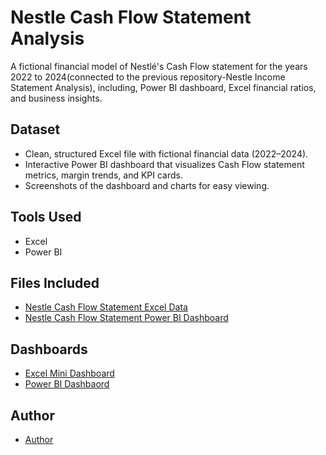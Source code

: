 # Nestle Cash Flow Statement Analysis
A fictional financial model of Nestlé's Cash Flow statement for the years 2022 to 2024(connected to the previous repository-Nestle Income Statement Analysis), including, Power BI dashboard, Excel financial ratios, and business insights.
## Dataset
-  Clean, structured Excel file with fictional financial data (2022–2024).
-  Interactive Power BI dashboard that visualizes Cash Flow statement metrics, margin trends, and KPI cards.
-  Screenshots of the dashboard and charts for easy viewing.
## Tools Used
- Excel
- Power BI
## Files Included
- <a href="https://github.com/Saniamuqthar/Nestle-Cash-Flow-Statement-Analysis/blob/main/Nestle%20CFS.xlsx">Nestle Cash Flow Statement Excel Data</a>
- <a href="https://github.com/Saniamuqthar/Nestle-Cash-Flow-Statement-Analysis/blob/main/Nestle%20CFS.pbix">Nestle Cash Flow Statement Power BI Dashboard</a>
## Dashboards
- <a href="https://github.com/Saniamuqthar/Nestle-Cash-Flow-Statement-Analysis/blob/main/Nestle%20CFS%20Excel%20DB.jpg">Excel Mini Dashboard</a>
- <a href="https://github.com/Saniamuqthar/Nestle-Cash-Flow-Statement-Analysis/blob/main/Nestle%20CFS%20Power%20BI%20DB.jpg">Power BI Dashbaord</a>
## Author
- <a href="https://github.com/Saniamuqthar">Author</a>
